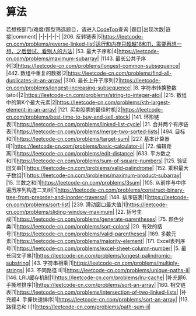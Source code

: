 # 算法
若想按部门/难度/题型筛选题目，请进入[CodeTop](https://codetop.cc)查询
|题目|出现次数|链接|comment|
|-|-|-|-|-|
|206. 反转链表|5|https://leetcode-cn.com/problems/reverse-linked-list|运行和内存只超越18和11，需要再想一想，之后尝试、看别人的方法|
|53. 最大子序和|4|https://leetcode-cn.com/problems/maximum-subarray|
|1143. 最长公共子序列|3|https://leetcode-cn.com/problems/longest-common-subsequence|
|442. 数组中重复的数据|2|https://leetcode-cn.com/problems/find-all-duplicates-in-an-array|
|300. 最长上升子序列|2|https://leetcode-cn.com/problems/longest-increasing-subsequence|
|8. 字符串转换整数 (atoi)|2|https://leetcode-cn.com/problems/string-to-integer-atoi|
|215. 数组中的第K个最大元素|2|https://leetcode-cn.com/problems/kth-largest-element-in-an-array|
|121. 买卖股票的最佳时机|2|https://leetcode-cn.com/problems/best-time-to-buy-and-sell-stock|
|141. 环形链表|1|https://leetcode-cn.com/problems/linked-list-cycle|
|21. 合并两个有序链表|1|https://leetcode-cn.com/problems/merge-two-sorted-lists|
|494. 目标和|1|https://leetcode-cn.com/problems/target-sum|
|227. 基本计算器 II|1|https://leetcode-cn.com/problems/basic-calculator-ii|
|72. 编辑距离|1|https://leetcode-cn.com/problems/edit-distance|
|633. 平方数之和|1|https://leetcode-cn.com/problems/sum-of-square-numbers|
|125. 验证回文串|1|https://leetcode-cn.com/problems/valid-palindrome|
|152. 乘积最大子数组|1|https://leetcode-cn.com/problems/maximum-product-subarray|
|15. 三数之和|1|https://leetcode-cn.com/problems/3sum|
|105. 从前序与中序遍历序列构造二叉树|1|https://leetcode-cn.com/problems/construct-binary-tree-from-preorder-and-inorder-traversal|
|148. 排序链表|1|https://leetcode-cn.com/problems/sort-list|
|239. 滑动窗口最大值|1|https://leetcode-cn.com/problems/sliding-window-maximum|
|22. 括号生成|1|https://leetcode-cn.com/problems/generate-parentheses|
|75. 颜色分类|1|https://leetcode-cn.com/problems/sort-colors|
|20. 有效的括号|1|https://leetcode-cn.com/problems/valid-parentheses|
|169. 多数元素|1|https://leetcode-cn.com/problems/majority-element|
|171. Excel表列序号|1|https://leetcode-cn.com/problems/excel-sheet-column-number|
|5. 最长回文子串|1|https://leetcode-cn.com/problems/longest-palindromic-substring|
|43. 字符串相乘|1|https://leetcode-cn.com/problems/multiply-strings|
|63. 不同路径 II|1|https://leetcode-cn.com/problems/unique-paths-ii|
|146. LRU缓存机制|1|https://leetcode-cn.com/problems/lru-cache|
|补充题6. 手撕堆排序|1|https://leetcode-cn.com/problems/sort-an-array|
|160. 相交链表|1|https://leetcode-cn.com/problems/intersection-of-two-linked-lists|
|补充题4. 手撕快速排序|1|https://leetcode-cn.com/problems/sort-an-array|
|113. 路径总和 II|1|https://leetcode-cn.com/problems/path-sum-ii|
